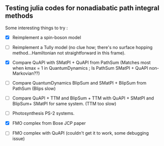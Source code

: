 ## Testing julia codes for nonadiabatic path integral methods


Some interesting things to try :


- [x] Reimplement a spin-boson model

- [ ] Reimplement a Tully model (no clue how; there's no surface hopping method...Hamiltonian not straightforward in this frame).

- [x] Compare QuAPI with SMatPI + QuAPI from PathSum (Matches most when kmax = 1 in QuantumDynamics ; Is PathSum SMatPI + QuAPI non-Markovian??)

- [ ] Compare QuantumDynamics BlipSum and SMatPI + BlipSum from PathSum (Blips slow)

- [ ] Compare QuAPI + TTM and BlipSum + TTM with QuAPI + SMatPI and BlipSum+ SMatPI for same system. (TTM too slow)

- [ ] Photosynthesis PS-2 systems.

- [x] FMO complex from Bose JCP paper

- [ ] FMO complex with QuAPI (couldn't get it to work, some debugging issue)
